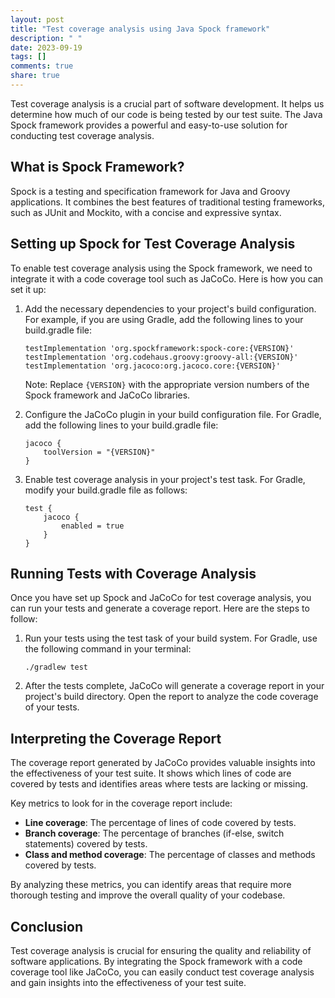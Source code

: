 ```yaml
---
layout: post
title: "Test coverage analysis using Java Spock framework"
description: " "
date: 2023-09-19
tags: []
comments: true
share: true
---
```


Test coverage analysis is a crucial part of software development. It helps us determine how much of our code is being tested by our test suite. The Java Spock framework provides a powerful and easy-to-use solution for conducting test coverage analysis.

## What is Spock Framework?

Spock is a testing and specification framework for Java and Groovy applications. It combines the best features of traditional testing frameworks, such as JUnit and Mockito, with a concise and expressive syntax.

## Setting up Spock for Test Coverage Analysis

To enable test coverage analysis using the Spock framework, we need to integrate it with a code coverage tool such as JaCoCo. Here is how you can set it up:

1. Add the necessary dependencies to your project's build configuration. For example, if you are using Gradle, add the following lines to your build.gradle file:

   ```
   testImplementation 'org.spockframework:spock-core:{VERSION}'
   testImplementation 'org.codehaus.groovy:groovy-all:{VERSION}'
   testImplementation 'org.jacoco:org.jacoco.core:{VERSION}'
   ```
   Note: Replace `{VERSION}` with the appropriate version numbers of the Spock framework and JaCoCo libraries.

2. Configure the JaCoCo plugin in your build configuration file. For Gradle, add the following lines to your build.gradle file:

   ```
   jacoco {
       toolVersion = "{VERSION}"
   }
   ```

3. Enable test coverage analysis in your project's test task. For Gradle, modify your build.gradle file as follows:

   ```
   test {
       jacoco {
           enabled = true
       }
   }
   ```

## Running Tests with Coverage Analysis

Once you have set up Spock and JaCoCo for test coverage analysis, you can run your tests and generate a coverage report. Here are the steps to follow:

1. Run your tests using the test task of your build system. For Gradle, use the following command in your terminal:

   ```
   ./gradlew test
   ```

2. After the tests complete, JaCoCo will generate a coverage report in your project's build directory. Open the report to analyze the code coverage of your tests.

## Interpreting the Coverage Report

The coverage report generated by JaCoCo provides valuable insights into the effectiveness of your test suite. It shows which lines of code are covered by tests and identifies areas where tests are lacking or missing.

Key metrics to look for in the coverage report include:

- **Line coverage**: The percentage of lines of code covered by tests.
- **Branch coverage**: The percentage of branches (if-else, switch statements) covered by tests.
- **Class and method coverage**: The percentage of classes and methods covered by tests.

By analyzing these metrics, you can identify areas that require more thorough testing and improve the overall quality of your codebase.

## Conclusion

Test coverage analysis is crucial for ensuring the quality and reliability of software applications. By integrating the Spock framework with a code coverage tool like JaCoCo, you can easily conduct test coverage analysis and gain insights into the effectiveness of your test suite.